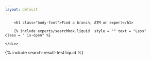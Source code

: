 ```yaml
---
layout: default
---
```


<div class="row">
	<div class="col-md-12">

		<h1 class="body-font">Find a branch, ATM or expert</h1>

		{% include experts/searchbox.liquid  style = "" text = "Less" class = " is-open" %}

	</div>
</div>

<div class="row">
	<div class="col-md-12">
		{% include search-result-test.liquid %}
	</div>
</div>